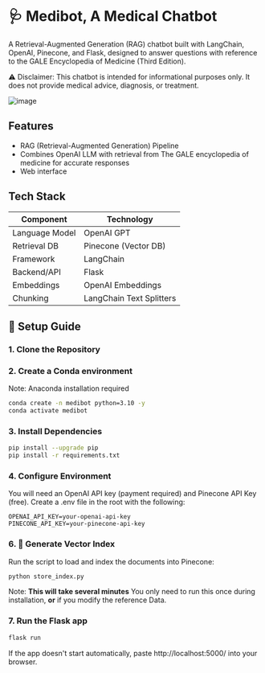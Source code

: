 # 🩺 Medibot, A Medical Chatbot
A Retrieval-Augmented Generation (RAG) chatbot built with LangChain, OpenAI, Pinecone, and Flask, designed to answer questions with reference to the GALE Encyclopedia of Medicine (Third Edition).

⚠️ Disclaimer: This chatbot is intended for informational purposes only. It does not provide medical advice, diagnosis, or treatment.

![image](https://github.com/user-attachments/assets/701bbc62-4ad0-40a1-b6fd-333440152844)

## Features
- RAG (Retrieval-Augmented Generation) Pipeline
- Combines OpenAI LLM with retrieval from The GALE encyclopedia of medicine for accurate responses
- Web interface

## Tech Stack

| Component      | Technology             |
|----------------|------------------------|
| Language Model | OpenAI GPT |
| Retrieval DB   | Pinecone (Vector DB)   |
| Framework      | LangChain              |
| Backend/API    | Flask                  |
| Embeddings     | OpenAI Embeddings |
| Chunking       | LangChain Text Splitters |

## 🔧 Setup Guide

### 1. Clone the Repository

### 2. Create a Conda environment
Note: Anaconda installation required
```bash
conda create -n medibot python=3.10 -y
conda activate medibot
```

### 3. Install Dependencies
```bash
pip install --upgrade pip
pip install -r requirements.txt
```

### 4. Configure Environment
You will need an OpenAI API key (payment required) and Pinecone API Key (free). Create a .env file in the root with the following:
```env
OPENAI_API_KEY=your-openai-api-key
PINECONE_API_KEY=your-pinecone-api-key
```

### 6. 🧠 Generate Vector Index
Run the script to load and index the documents into Pinecone:
```python
python store_index.py
```
Note: **This will take several minutes** You only need to run this once during installation, **or** if you modify the reference Data.

### 7. Run the Flask app
```bash
flask run
```
If the app doesn't start automatically, paste http://localhost:5000/ into your browser.

